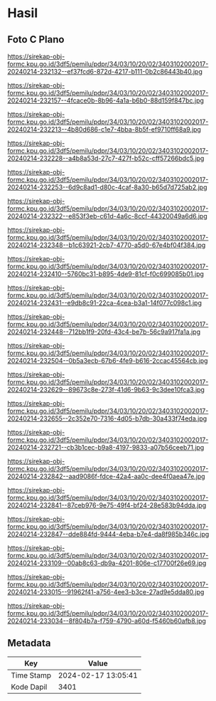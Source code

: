 # Hasil

## Foto C Plano

https://sirekap-obj-formc.kpu.go.id/3df5/pemilu/pdpr/34/03/10/20/02/3403102002017-20240214-232132--ef37fcd6-872d-4217-b111-0b2c86443b40.jpg

https://sirekap-obj-formc.kpu.go.id/3df5/pemilu/pdpr/34/03/10/20/02/3403102002017-20240214-232157--4fcace0b-8b96-4a1a-b6b0-88d159f847bc.jpg

https://sirekap-obj-formc.kpu.go.id/3df5/pemilu/pdpr/34/03/10/20/02/3403102002017-20240214-232213--4b80d686-c1e7-4bba-8b5f-ef9710ff68a9.jpg

https://sirekap-obj-formc.kpu.go.id/3df5/pemilu/pdpr/34/03/10/20/02/3403102002017-20240214-232228--a4b8a53d-27c7-427f-b52c-cff57266bdc5.jpg

https://sirekap-obj-formc.kpu.go.id/3df5/pemilu/pdpr/34/03/10/20/02/3403102002017-20240214-232253--6d9c8ad1-d80c-4caf-8a30-b65d7d725ab2.jpg

https://sirekap-obj-formc.kpu.go.id/3df5/pemilu/pdpr/34/03/10/20/02/3403102002017-20240214-232322--e853f3eb-c61d-4a6c-8ccf-44320049a6d6.jpg

https://sirekap-obj-formc.kpu.go.id/3df5/pemilu/pdpr/34/03/10/20/02/3403102002017-20240214-232348--b1c63921-2cb7-4770-a5d0-67e4bf04f384.jpg

https://sirekap-obj-formc.kpu.go.id/3df5/pemilu/pdpr/34/03/10/20/02/3403102002017-20240214-232410--5760bc31-b895-4de9-81cf-f0c699085b01.jpg

https://sirekap-obj-formc.kpu.go.id/3df5/pemilu/pdpr/34/03/10/20/02/3403102002017-20240214-232431--e9db8c91-22ca-4cea-b3a1-14f077c098c1.jpg

https://sirekap-obj-formc.kpu.go.id/3df5/pemilu/pdpr/34/03/10/20/02/3403102002017-20240214-232448--712bb1f9-20fd-43c4-be7b-56c9a917fa1a.jpg

https://sirekap-obj-formc.kpu.go.id/3df5/pemilu/pdpr/34/03/10/20/02/3403102002017-20240214-232504--0b5a3ecb-67b6-4fe9-b616-2ccac45564cb.jpg

https://sirekap-obj-formc.kpu.go.id/3df5/pemilu/pdpr/34/03/10/20/02/3403102002017-20240214-232629--89673c8e-273f-41d6-9b63-9c3dee10fca3.jpg

https://sirekap-obj-formc.kpu.go.id/3df5/pemilu/pdpr/34/03/10/20/02/3403102002017-20240214-232655--2c352e70-7316-4d05-b7db-30a433f74eda.jpg

https://sirekap-obj-formc.kpu.go.id/3df5/pemilu/pdpr/34/03/10/20/02/3403102002017-20240214-232721--cb3b1cec-b9a8-4197-9833-a07b56ceeb71.jpg

https://sirekap-obj-formc.kpu.go.id/3df5/pemilu/pdpr/34/03/10/20/02/3403102002017-20240214-232842--aad9086f-fdce-42a4-aa0c-dee4f0aea47e.jpg

https://sirekap-obj-formc.kpu.go.id/3df5/pemilu/pdpr/34/03/10/20/02/3403102002017-20240214-232841--87ceb976-9e75-49f4-bf24-28e583b94dda.jpg

https://sirekap-obj-formc.kpu.go.id/3df5/pemilu/pdpr/34/03/10/20/02/3403102002017-20240214-232847--dde884fd-9444-4eba-b7e4-da8f985b346c.jpg

https://sirekap-obj-formc.kpu.go.id/3df5/pemilu/pdpr/34/03/10/20/02/3403102002017-20240214-233109--00ab8c63-db9a-4201-806e-c17700f26e69.jpg

https://sirekap-obj-formc.kpu.go.id/3df5/pemilu/pdpr/34/03/10/20/02/3403102002017-20240214-233015--91962f41-a756-4ee3-b3ce-27ad9e5dda80.jpg

https://sirekap-obj-formc.kpu.go.id/3df5/pemilu/pdpr/34/03/10/20/02/3403102002017-20240214-233034--8f804b7a-f759-4790-a60d-f5460b60afb8.jpg


## Metadata

| Key        | Value               |
| ---------- | ------------------- |
| Time Stamp | 2024-02-17 13:05:41 |
| Kode Dapil | 3401                |



